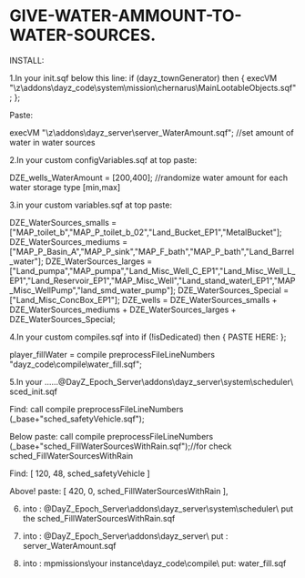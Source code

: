 # GIVE-WATER-AMMOUNT-TO-WATER-SOURCES.

INSTALL:

1.In your init.sqf  below this line:
if (dayz_townGenerator) then { execVM "\z\addons\dayz_code\system\mission\chernarus\MainLootableObjects.sqf"; };
 
Paste:
 
execVM "\z\addons\dayz_server\server_WaterAmount.sqf"; //set amount of water in water sources

2.In your custom configVariables.sqf at top paste:
 
DZE_wells_WaterAmount = [200,400]; //randomize water amount for each water storage type [min,max] 

3.in your custom variables.sqf at top paste:
 
DZE_WaterSources_smalls = ["MAP_toilet_b","MAP_P_toilet_b_02","Land_Bucket_EP1","MetalBucket"];
DZE_WaterSources_mediums = ["MAP_P_Basin_A","MAP_P_sink","MAP_F_bath","MAP_P_bath","Land_Barrel_water"];
DZE_WaterSources_larges = ["Land_pumpa","MAP_pumpa","Land_Misc_Well_C_EP1","Land_Misc_Well_L_EP1","Land_Reservoir_EP1","MAP_Misc_Well","Land_stand_waterl_EP1","MAP_Misc_WellPump","land_smd_water_pump"];
DZE_WaterSources_Special = ["Land_Misc_ConcBox_EP1"];
DZE_wells = DZE_WaterSources_smalls + DZE_WaterSources_mediums + DZE_WaterSources_larges + DZE_WaterSources_Special;
 
4.In your custom compiles.sqf into if (!isDedicated) then { PASTE HERE: };
 
player_fillWater = compile preprocessFileLineNumbers "dayz_code\compile\water_fill.sqf";


5.In your ......\@DayZ_Epoch_Server\addons\dayz_server\system\scheduler\ sced_init.sqf  
 
Find: call compile preprocessFileLineNumbers (_base+"sched_safetyVehicle.sqf");
 
Below paste: call compile preprocessFileLineNumbers (_base+"sched_FillWaterSourcesWithRain.sqf");//for check  sched_FillWaterSourcesWithRain
 
Find:  [ 120,       48,     sched_safetyVehicle ]
 
Above! paste: [ 420,      0,      sched_FillWaterSourcesWithRain ],

6. into : \@DayZ_Epoch_Server\addons\dayz_server\system\scheduler\  put the sched_FillWaterSourcesWithRain.sqf

7. into : \@DayZ_Epoch_Server\addons\dayz_server\  put : server_WaterAmount.sqf

8. into : mpmissions\your instance\dayz_code\compile\   put:  water_fill.sqf 
